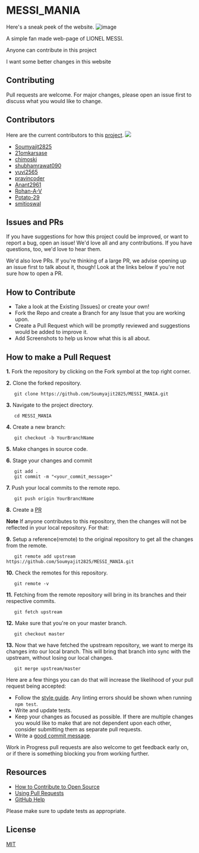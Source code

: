 # MESSI_MANIA
Here's a sneak peek of the website.
![image](https://user-images.githubusercontent.com/104025165/194740457-54703d68-0e60-4f8e-961e-538e3866a7ef.png)

A simple fan made web-page of LIONEL MESSI.

Anyone can contribute in this project

I want some better changes in this website

## Contributing

Pull requests are welcome. For major changes, please open an issue first to discuss what you would like to change.

## Contributors
  
Here are the current contributors to this [project](https://github.com/Soumyajit2825/MESSI_MANIA).
<a href="https://github.com/Soumyajit2825/MESSI_MANIA/graphs/contributors">
  <img src="https://contrib.rocks/image?repo=Soumyajit2825/MESSI_MANIA" />
</a>  <br>
- [Soumyajit2825](https://github.com/Soumyajit2825)
- [21omkarsase](https://github.com/21omkarsase)
- [chimoski](https://github.com/chimoski)
- [shubhamrawat090](https://github.com/shubhamrawat090)
- [yuvi2565](https://github.com/yuvi2565)
- [pravincoder](https://github.com/pravincoder)
- [Anant2961](https://github.com/Anant2961)
- [Rohan-A-V](https://github.com/Rohan-A-V)
- [Potato-29](https://github.com/Potato-29)
- [smitioswal](https://github.com/smitioswal)

## Issues and PRs

If you have suggestions for how this project could be improved, or want to report a bug, open an issue! We'd love all and any contributions. If you have questions, too, we'd love to hear them.

We'd also love PRs. If you're thinking of a large PR, we advise opening up an issue first to talk about it, though! Look at the links below if you're not sure how to open a PR.

## How to Contribute

- Take a look at the Existing [Issues] or create your own!
- Fork the Repo and create a Branch for any Issue that you are working upon.
- Create a Pull Request which will be promptly reviewed and suggestions would be added to improve it.
- Add Screenshots to help us know what this is all about.

## How to make a Pull Request

**1.** Fork the repository by clicking on the Fork symbol at the top right corner.

**2.** Clone the forked repository.

```
   git clone https://github.com/Soumyajit2825/MESSI_MANIA.git
```

**3.** Navigate to the project directory.

```
   cd MESSI_MANIA
```

**4.** Create a new branch:

```
   git checkout -b YourBranchName
```

**5.** Make changes in source code.

**6.** Stage your changes and commit

```
   git add .
   git commit -m "<your_commit_message>"
```

**7.** Push your local commits to the remote repo.

```
   git push origin YourBranchName
```

**8.** Create a [PR](https://help.github.com/en/github/collaborating-with-issues-and-pull-requests/creating-a-pull-request)

**Note** If anyone contributes to this repository, then the changes will not be reflected in your local repository. For that:

**9.** Setup a reference(remote) to the original repository to get all the changes from the remote.

```
   git remote add upstream https://github.com/Soumyajit2825/MESSI_MANIA.git
```

**10.** Check the remotes for this repository.

```
   git remote -v
```

**11.** Fetching from the remote repository will bring in its branches and their respective commits.

```
   git fetch upstream
```

**12.** Make sure that you're on your master branch.

```
   git checkout master
```

**13.** Now that we have fetched the upstream repository, we want to merge its changes into our local branch. This will bring that branch into sync with the upstream, without losing our local changes.

```
   git merge upstream/master
```

Here are a few things you can do that will increase the likelihood of your pull request being accepted:

- Follow the [style guide](https://gist.github.com/lisawolderiksen/a7b99d94c92c6671181611be1641c733). Any linting errors should be shown when running `npm test`.
- Write and update tests.
- Keep your changes as focused as possible. If there are multiple changes you would like to make that are not dependent upon each other, consider submitting them as separate pull requests.
- Write a [good commit message](http://tbaggery.com/2008/04/19/a-note-about-git-commit-messages.html).

Work in Progress pull requests are also welcome to get feedback early on, or if there is something blocking you from working further.

## Resources

- [How to Contribute to Open Source](https://opensource.guide/how-to-contribute/)
- [Using Pull Requests](https://help.github.com/articles/about-pull-requests/)
- [GitHub Help](https://help.github.com)

Please make sure to update tests as appropriate.

## License

[MIT](https://choosealicense.com/licenses/mit/)
